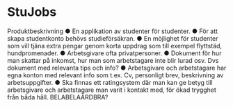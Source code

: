 # StuJobs
Produktbeskrivning
● En applikation av studenter för studenter.
● För att skapa studentkonto behövs studieförsäkran.
● En möjlighet för studenter som vill tjäna extra pengar genom korta
uppdrag som till exempel flyttstäd, hundpromenader.
● Arbetsgivare ofta privatpersoner.
● Dokument för hur man skattar på inkomst, hur man som arbetstagare
inte blir lurad osv. Dvs dokument med relevanta tips och info?
● Arbetsgivare och arbetstagare har egna konton med relevant info
som t.ex. Cv, personligt brev, beskrivning av arbetsuppgifter.
● Ska finnas ett ratingsystem där man kan ge betyg till arbetsgivare
och arbetstagare man varit i kontakt med, för ökad trygghet från
båda håll.
BELABELAÄRDBRA?
